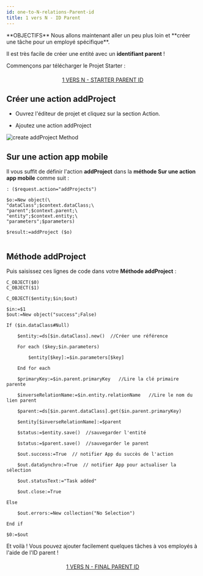 ```yaml
---
id: one-to-N-relations-Parent-id
title: 1 vers N - ID Parent
---
```


<div class = "objectives">
**OBJECTIFS**
Nous allons maintenant aller un peu plus loin et **créer une tâche pour un employé spécifique**.</div>

Il est très facile de créer une entité avec un **identifiant parent** !

Commençons par télécharger le Projet Starter :

<div style="text-align: center; margin-top: 20px; margin-bottom: 20px">
  <p spaces-before="0">
    <a class="button"
href="../assets/en/relations/ParentIDStarterProject.zip">1 VERS N - STARTER PARENT ID</a>
  </p>
</div>

## Créer une action addProject

* Ouvrez l'éditeur de projet et cliquez sur la section Action.

* Ajoutez une action addProject

![create addProject Method](assets/en/relations/create-addProject-Method-4D-for-iOS-relation-parent-ID.png)


## Sur une action app mobile

Il vous suffit de définir l'action **addProject** dans la **méthode Sur une action app mobile** comme suit :

```
: ($request.action="addProjects")

$o:=New object(\
"dataClass";$context.dataClass;\
"parent";$context.parent;\
"entity";$context.entity;\
"parameters";$parameters)

$result:=addProject ($o)


```

## Méthode addProject


Puis saisissez ces lignes de code dans votre **Méthode addProject** :

```
C_OBJECT($0)
C_OBJECT($1)

C_OBJECT($entity;$in;$out)

$in:=$1
$out:=New object("success";False)

If ($in.dataClass#Null)

    $entity:=ds[$in.dataClass].new()  //Créer une référence

    For each ($key;$in.parameters)

        $entity[$key]:=$in.parameters[$key]

    End for each 

    $primaryKey:=$in.parent.primaryKey   //Lire la clé primaire parente

    $inverseRelationName:=$in.entity.relationName   //Lire le nom du lien parent

    $parent:=ds[$in.parent.dataClass].get($in.parent.primaryKey)

    $entity[$inverseRelationName]:=$parent

    $status:=$entity.save()  //sauvegarder l'entité

    $status:=$parent.save()  //sauvegarder le parent

    $out.success:=True  // notifier App du succès de l'action 

    $out.dataSynchro:=True  // notifier App pour actualiser la sélection

    $out.statusText:="Task added"

    $out.close:=True

Else 

    $out.errors:=New collection("No Selection")

End if 

$0:=$out

```

Et voilà ! Vous pouvez ajouter facilement quelques tâches à vos employés à l'aide de l'ID parent !

<div style="text-align: center; margin-top: 20px; margin-bottom: 20px">
  <p spaces-before="0">
    <a class="button"
href="../assets/en/relations/ParentIDFinalProject.zip">1 VERS N - FINAL PARENT ID</a>
  </p>
</div>
